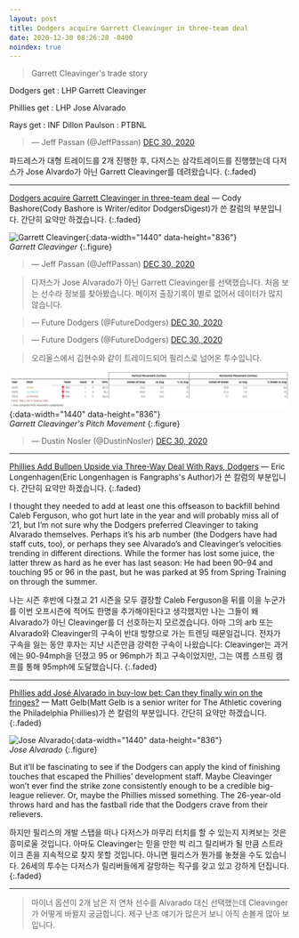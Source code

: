 ```yaml
---
layout: post
title: Dodgers acquire Garrett Cleavinger in three-team deal
date: 2020-12-30 08:26:28 -0400
noindex: true
---
```


> Garrett Cleavinger's trade story

Dodgers get
: LHP Garrett Cleavinger

Phillies get
: LHP Jose Alvarado

Rays get
: INF Dillon Paulson
: PTBNL

<script async src="//platform.twitter.com/widgets.js" charset="utf-8"></script>
<blockquote class="twitter-tweet" data-lang="en">
  &mdash; Jeff Passan (@JeffPassan)
  <a href="https://twitter.com/JeffPassan/status/1343988680785059843">DEC 30, 2020</a>
</blockquote>

파드레스가 대형 트레이드를 2개 진행한 후, 다저스는 삼각트레이드를 진행했는데 다저스가 Jose Alvardo가 아닌 Garrett Cleavinger를 데려왔습니다.
{:.faded}

---

[Dodgers acquire Garrett Cleavinger in three-team deal](http://dodgersdigest.com/2020/12/21/dodgers-have-interest-in-ryne-stanek-who-could-thrive-with-a-couple-changes/) &mdash; Cody Bashore(Cody Bashore is Writer/editor DodgersDigest)가 쓴 칼럼의 부분입니다. 간단히 요약만 하겠습니다.
{:.faded}

![Garrett Cleavinger](https://cdn.theathletic.com/app/uploads/2020/12/29160016/USATSI_14101176-2048x1365.jpg){:data-width="1440" data-height="836"}   
*Garrett Cleavinger*
{:.figure}

<script async src="//platform.twitter.com/widgets.js" charset="utf-8"></script>
<blockquote class="twitter-tweet" data-lang="en">
  &mdash; Jeff Passan (@JeffPassan)
  <a href="https://twitter.com/JeffPassan/status/1343988680785059843">DEC 30, 2020</a>
</blockquote>

> 다저스가 Jose Alvarado가 아닌 Garrett Cleavinger를 선택했습니다. 처음 보는 선수라 정보를 찾아봤습니다. 메이저 출장기록이 별로 없어서 데이터가 많지 않습니다.

<script async src="//platform.twitter.com/widgets.js" charset="utf-8"></script>
<blockquote class="twitter-tweet" data-lang="en">
  &mdash; Future Dodgers (@FutureDodgers)
  <a href="https://twitter.com/FutureDodgers/status/1343997251673149440">DEC 30, 2020</a>
</blockquote>

<script async src="//platform.twitter.com/widgets.js" charset="utf-8"></script>
<blockquote class="twitter-tweet" data-lang="en">
  &mdash; Future Dodgers (@FutureDodgers)
  <a href="https://twitter.com/FutureDodgers/status/1343998027657138176">DEC 30, 2020</a>
</blockquote>

> 오리올스에서 김현수와 같이 트레이드되어 필리스로 넘어온 투수입니다.

![Garrett Cleavinger](/image/garrettcleavinger.png){:data-width="1440" data-height="836"}   
*Garrett Cleavinger's Pitch Movement*
{:.figure}

<script async src="//platform.twitter.com/widgets.js" charset="utf-8"></script>
<blockquote class="twitter-tweet" data-lang="en">
  &mdash; Dustin Nosler (@DustinNosler)
  <a href="https://twitter.com/DustinNosler/status/1343991480793219072">DEC 30, 2020</a>
</blockquote>

---

[Phillies Add Bullpen Upside via Three-Way Deal With Rays, Dodgers](https://blogs.fangraphs.com/phillies-add-bullpen-upside-via-three-way-deal-with-rays-dodgers/) &mdash; Eric Longenhagen(Eric Longenhagen is Fangraphs's Author)가 쓴 칼럼의 부분입니다. 간단히 요약만 하겠습니다.
{:.faded}

I thought they needed to add at least one this offseason to backfill behind Caleb Ferguson, who got hurt late in the year and will probably miss all of ’21, but I’m not sure why the Dodgers preferred Cleavinger to taking Alvarado themselves. Perhaps it’s his arb number (the Dodgers have had staff cuts, too), or perhaps they see Alvarado’s and Cleavinger’s velocities trending in different directions. While the former has lost some juice, the latter threw as hard as he ever has last season: He had been 90–94 and touching 95 or 96 in the past, but he was parked at 95 from Spring Training on through the summer.

나는 시즌 후반에 다쳤고 21 시즌을 모두 결장할 Caleb Ferguson을 뒤를 이을 누군가를 이번 오프시즌에 적어도 한명을 추가해야된다고 생각했지만 나는 그들이 왜 Alvarado가 아닌  Cleavinger를 더 선호하는지 모르겠습니다. 아마 그의 arb 또는 Alvarado와 Cleavinger의 구속이 반대 방향으로 가는 트렌딩 때문일겁니다. 전자가 구속을 잃는 동안 후자는 지난 시즌만큼 강력한 구속이 나왔습니다: Cleavinger는 과거에는 90-94mph을 던졌고 95 or 96mph가 최고 구속이었지만, 그는 여름 스프링 캠프를 통해 95mph에 도달했습니다.
{:.faded}

---

[Phillies add José Alvarado in buy-low bet: Can they finally win on the fringes?](https://theathletic.com/2291392/2020/12/29/phillies-trade-jose-alvarado-garrett-cleavinger/) &mdash; Matt Gelb(Matt Gelb is a senior writer for The Athletic covering the Philadelphia Phillies)가 쓴 칼럼의 부분입니다. 간단히 요약만 하겠습니다.
{:.faded}

![Jose Alvarado](https://cdn.theathletic.com/app/uploads/2020/12/29155836/GettyImages-1227833473-1024x683.jpg){:data-width="1440" data-height="836"}   
*Jose Alvarado*
{:.figure}

But it’ll be fascinating to see if the Dodgers can apply the kind of finishing touches that escaped the Phillies’ development staff. Maybe Cleavinger won’t ever find the strike zone consistently enough to be a credible big-league reliever. Or, maybe the Phillies missed something. The 26-year-old throws hard and has the fastball ride that the Dodgers crave from their relievers.

하지만 필리스의 개발 스탭을 떠나 다저스가 마무리 터치를 할 수 있는지 지켜보는 것은 흥미로울 것입니다. 아마도 Cleavinger는 믿을 만한 빅 리그 릴리버가 될 만큼 스트라이크 존을 지속적으로 찾지 못할 것입니다. 아니면 필리스가 뭔가를 놓쳤을 수도 있습니다. 26세의 투수는 다저스가 릴리버들에게 갈망하는 직구를 갖고 있고 강하게 던집니다.
{:.faded}

---

> 마이너 옵션이 2개 남은 저 연차 선수를 Alvarado 대신 선택했는데 Cleavinger가 어떻게 바뀔지 궁금합니다. 제구 난조 얘기가 많은거 보니 아직 손볼게 많아 보입니다.
